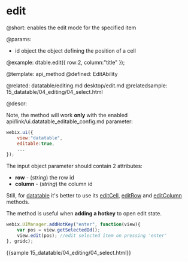 edit
=============



@short:
	enables the edit mode for the specified item

@params:
- id		object		the object defining the position of a cell



@example:
dtable.edit({
		row:2,
        column:"title"
});

@template:	api_method
@defined:	EditAbility	

@related:
	datatable/editing.md
    desktop/edit.md
@relatedsample:
	15_datatable/04_editing/04_select.html


@descr:

Note, the method will work **only** with the enabled api/link/ui.datatable_editable_config.md parameter:

~~~js
webix.ui({
    view:"datatable",
    editable:true,
    ...
});
~~~

The input object parameter should contain 2 attributes:

- **row** - (*string*) the row id
- **column** - (*string*) the column id



Still, for [datatable](datatable/index.md) it's better to use its [editCell](api/ui.datatable_editcell.md), [editRow](api/ui.datatable_editrow.md) and [editColumn](api/ui.datatable_editcolumn.md) methods. 

The method is useful when **adding a hotkey** to open edit state. 

~~~js
webix.UIManager.addHotKey("enter", function(view){
	var pos = view.getSelectedId();
	view.edit(pos); //edit selected item on pressing 'enter'
}, gridc);
~~~

{{sample 15_datatable/04_editing/04_select.html}}